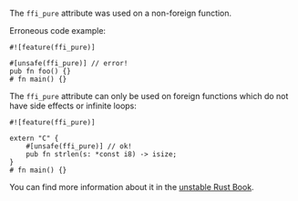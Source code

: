 The `ffi_pure` attribute was used on a non-foreign function.

Erroneous code example:

```compile_fail,E0755
#![feature(ffi_pure)]

#[unsafe(ffi_pure)] // error!
pub fn foo() {}
# fn main() {}
```

The `ffi_pure` attribute can only be used on foreign functions which do not have
side effects or infinite loops:

```
#![feature(ffi_pure)]

extern "C" {
    #[unsafe(ffi_pure)] // ok!
    pub fn strlen(s: *const i8) -> isize;
}
# fn main() {}
```

You can find more information about it in the [unstable Rust Book].

[unstable Rust Book]: https://doc.rust-lang.org/unstable-book/language-features/ffi-pure.html
